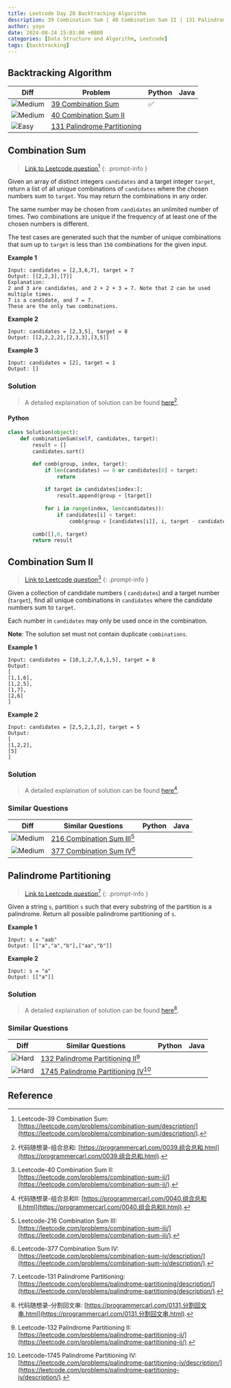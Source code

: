 ```yaml
---
title: Leetcode Day 20 Backtracking Algorithm
description: 39 Combination Sum | 40 Combination Sum II | 131 Palindrome Partitioning
author: yoyo
date: 2024-08-24 15:03:00 +0800
categories: [Data Structure and Algorithm, Leetcode]
tags: [backtracking]
---
```


## Backtracking Algorithm 

| Diff                                                                                                | Problem                                                                                 | Python | Java |
|-----------------------------------------------------------------------------------------------------|-----------------------------------------------------------------------------------------|--------|------|
| ![Medium](https://img.shields.io/badge/Medium-yellow)                                               | [39 Combination Sum](#combination-sum)                                          |✅      |      |
| ![Medium](https://img.shields.io/badge/Medium-yellow)                                               | [40 Combination Sum II](#combination-sum-ii)                |        |      |
| ![Easy](https://img.shields.io/badge/Easy-brightgreen)                                              | [131 Palindrome Partitioning](#palindrome-partitioning)               |        |      |


## Combination Sum

> [Link to Leetcode question](https://leetcode.com/problems/combination-sum/description/)[^cs]
{: .prompt-info }

Given an array of distinct integers `candidates` and a target integer `target`, return a list of all unique combinations of `candidates` where the chosen numbers sum to `target`. You may return the combinations in any order.

The same number may be chosen from `candidates` an unlimited number of times. Two combinations are unique if the 
frequency of at least one of the chosen numbers is different.

The test cases are generated such that the number of unique combinations that sum up to `target` is less than `150` combinations for the given input.

**Example 1**

```
Input: candidates = [2,3,6,7], target = 7
Output: [[2,2,3],[7]]
Explanation:
2 and 3 are candidates, and 2 + 2 + 3 = 7. Note that 2 can be used multiple times.
7 is a candidate, and 7 = 7.
These are the only two combinations.
```

**Example 2**

```
Input: candidates = [2,3,5], target = 8
Output: [[2,2,2,2],[2,3,3],[3,5]]
```

**Example 3**

```
Input: candidates = [2], target = 1
Output: []
```

### Solution

> A detailed explaination of solution can be found [here](https://programmercarl.com/0039.组合总和.html)[^csSolution].


#### Python

```python
class Solution(object):
    def combinationSum(self, candidates, target):
        result = []
        candidates.sort()

        def comb(group, index, target):
            if len(candidates) == 0 or candidates[0] > target:
                return
            
            if target in candidates[index:]:
                result.append(group + [target])
            
            for i in range(index, len(candidates)):
                if candidates[i] < target:
                    comb(group + [candidates[i]], i, target - candidates[i])
        
        comb([],0, target)
        return result
```


## Combination Sum II

> [Link to Leetcode question](https://leetcode.com/problems/combination-sum-ii/)[^csii]
{: .prompt-info }

Given a collection of candidate numbers ( `candidates`) and a target number (`target`), find all unique combinations in `candidates` where the candidate numbers sum to `target`.

Each number in `candidates` may only be used once in the combination.

**Note**: The solution set must not contain duplicate `combinations`.

**Example 1**
```
Input: candidates = [10,1,2,7,6,1,5], target = 8
Output: 
[
[1,1,6],
[1,2,5],
[1,7],
[2,6]
]
```

**Example 2**

```
Input: candidates = [2,5,2,1,2], target = 5
Output: 
[
[1,2,2],
[5]
]
```

### Solution

> A detailed explaination of solution can be found [here](https://programmercarl.com/0040.组合总和II.html)[^csiiSolution].


### Similar Questions

| Diff                                                                                                 | Similar Questions                                                                                       | Python | Java |
|------------------------------------------------------------------------------------------------------|---------------------------------------------------------------------------------------------------------|--------|------|
| ![Medium](https://img.shields.io/badge/Medium-yellow)                                                | [216 Combination Sum III](https://leetcode.com/problems/combination-sum-iii/)[^csiii] |        |      |
| ![Medium](https://img.shields.io/badge/Medium-yellow)                                                | [377 Combination Sum IV](https://leetcode.com/problems/combination-sum-iv/description/)[^csiv] |        |      |


## Palindrome Partitioning

> [Link to Leetcode question](https://leetcode.com/problems/palindrome-partitioning/description/)[^pp]
{: .prompt-info }

Given a string `s`, partition `s` such that every substring of the partition is a palindrome. Return all possible palindrome partitioning of `s`.

**Example 1**

```
Input: s = "aab"
Output: [["a","a","b"],["aa","b"]]
```

**Example 2**

```
Input: s = "a"
Output: [["a"]]
```

### Solution

> A detailed explaination of solution can be found [here](https://programmercarl.com/0131.分割回文串.html)[^ppSolution].



### Similar Questions

| Diff                                                                                                 | Similar Questions                                                                                       | Python | Java |
|------------------------------------------------------------------------------------------------------|---------------------------------------------------------------------------------------------------------|--------|------|
| ![Hard](https://img.shields.io/badge/Hard-red)                                                | [132 Palindrome Partitioning II](https://leetcode.com/problems/palindrome-partitioning-ii/)[^ppii] |        |      |
| ![Hard](https://img.shields.io/badge/Hard-red)                                                | [1745 Palindrome Partitioning IV](https://leetcode.com/problems/palindrome-partitioning-iv/description/)[^ppiv] |        |      |


## Reference
[^cs]:Leetcode-39 Combination Sum: [https://leetcode.com/problems/combination-sum/description/](https://leetcode.com/problems/combination-sum/description/).
[^csSolution]:代码随想录-组合总和: [https://programmercarl.com/0039.组合总和.html](https://programmercarl.com/0039.组合总和.html).
[^csii]:Leetcode-40 Combination Sum II: [https://leetcode.com/problems/combination-sum-ii/](https://leetcode.com/problems/combination-sum-ii/).
[^csiiSolution]:代码随想录-组合总和II: [https://programmercarl.com/0040.组合总和II.html](https://programmercarl.com/0040.组合总和II.html).
[^pp]:Leetcode-131 Palindrome Partitioning: [https://leetcode.com/problems/palindrome-partitioning/description/](https://leetcode.com/problems/palindrome-partitioning/description/).
[^csiii]: Leetcode-216 Combination Sum III: [https://leetcode.com/problems/combination-sum-iii/](https://leetcode.com/problems/combination-sum-iii/).
[^csiv]: Leetcode-377 Combination Sum IV: [https://leetcode.com/problems/combination-sum-iv/description/](https://leetcode.com/problems/combination-sum-iv/description/).
[^ppSolution]:代码随想录-分割回文串: [https://programmercarl.com/0131.分割回文串.html](https://programmercarl.com/0131.分割回文串.html).
[^ppii]: Leetcode-132 Palindrome Partitioning II: [https://leetcode.com/problems/palindrome-partitioning-ii/](https://leetcode.com/problems/palindrome-partitioning-ii/).
[^ppiv]: Leetcode-1745 Palindrome Partitioning IV: [https://leetcode.com/problems/palindrome-partitioning-iv/description/](https://leetcode.com/problems/palindrome-partitioning-iv/description/).
